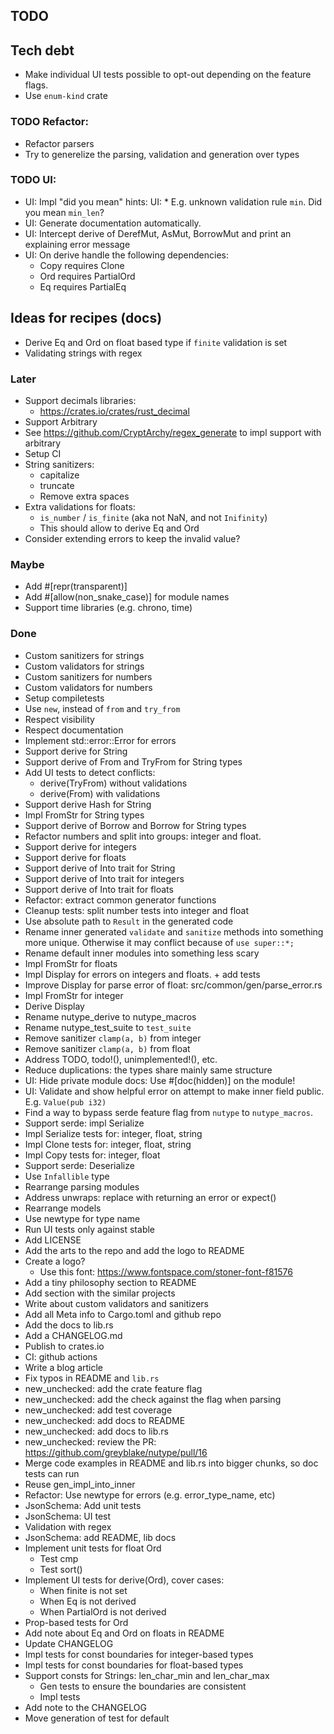 ## TODO

## Tech debt
* Make individual UI tests possible to opt-out depending on the feature flags.
* Use `enum-kind` crate

### TODO Refactor:
* Refactor parsers
* Try to generelize the parsing, validation and generation over types

### TODO UI:
* UI: Impl  "did you mean" hints:
  UI: * E.g. unknown validation rule `min`. Did you mean `min_len`?
* UI: Generate documentation automatically.
* UI: Intercept derive of DerefMut, AsMut, BorrowMut and print an explaining error message
* UI: On derive handle the following dependencies:
  * Copy requires Clone
  * Ord requires PartialOrd
  * Eq requires PartialEq

## Ideas for recipes (docs)
* Derive Eq and Ord on float based type if `finite` validation is set
* Validating strings with regex


### Later
* Support decimals libraries:
  * https://crates.io/crates/rust_decimal
* Support Arbitrary
* See https://github.com/CryptArchy/regex_generate to impl support with arbitrary
* Setup CI
* String sanitizers:
  * capitalize
  * truncate
  * Remove extra spaces
* Extra validations for floats:
  * `is_number` / `is_finite` (aka not NaN, and not `Inifinity`)
  * This should allow to derive Eq and Ord
* Consider extending errors to keep the invalid value?

### Maybe
* Add #[repr(transparent)]
* Add #[allow(non_snake_case)] for module names
* Support time libraries (e.g. chrono, time)


### Done
* Custom sanitizers for strings
* Custom validators for strings
* Custom sanitizers for numbers
* Custom validators for numbers
* Setup compiletests
* Use `new`, instead of `from` and `try_from`
* Respect visibility
* Respect documentation
* Implement std::error::Error for errors
* Support derive for String
* Support derive of From and TryFrom for String types
* Add UI tests to detect conflicts:
  * derive(TryFrom) without validations
  * derive(From) with validations
* Support derive Hash for String
* Impl FromStr for String types
* Support derive of Borrow<str> and Borrow<String> for String types
* Refactor numbers and split into groups: integer and float.
* Support derive for integers
* Support derive for floats
* Support derive of Into trait for String
* Support derive of Into trait for integers
* Support derive of Into trait for floats
* Refactor: extract common generator functions
* Cleanup tests: split number tests into integer and float
* Use absolute path to `Result` in the generated code
* Rename inner generated `validate` and `sanitize` methods into something more unique. Otherwise it may conflict because of `use super::*;`
* Rename default inner modules into something less scary
* Impl FromStr for floats
* Impl Display for errors on integers and floats. + add tests
* Improve Display for parse error of float: src/common/gen/parse_error.rs
* Impl FromStr for integer
* Derive Display
* Rename nutype_derive to nutype_macros
* Rename nutype_test_suite to `test_suite`
* Remove sanitizer `clamp(a, b)` from integer
* Remove sanitizer `clamp(a, b)` from float
* Address TODO, todo!(), unimplemented!(), etc.
* Reduce duplications: the types share mainly same structure
* UI: Hide private module docs: Use #[doc(hidden)] on the module!
* UI: Validate and show helpful error on attempt to make inner field public. E.g. `Value(pub i32)`
* Find a way to bypass serde feature flag from `nutype` to `nutype_macros`.
* Support serde: impl Serialize
* Impl Serialize tests for: integer, float, string
* Impl Clone tests for: integer, float, string
* Impl Copy tests for: integer, float
* Support serde: Deserialize
* Use `Infallible` type
* Rearrange parsing modules
* Address unwraps: replace with returning an error or expect()
* Rearrange models
* Use newtype for type name
* Run UI tests only against stable
* Add LICENSE
* Add the arts to the repo and add the logo to README
* Create a logo?
  * Use this font: https://www.fontspace.com/stoner-font-f81576
* Add a tiny philosophy section to README
* Add section with the similar projects
* Write about custom validators and sanitizers
* Add all Meta info to Cargo.toml and github repo
* Add the docs to lib.rs
* Add a CHANGELOG.md
* Publish to crates.io
* CI: github actions
* Write a blog article
* Fix typos in README and `lib.rs`
* new_unchecked: add the crate feature flag
* new_unchecked: add the check against the flag when parsing
* new_unchecked: add test coverage
* new_unchecked: add docs to README
* new_unchecked: add docs to lib.rs
* new_unchecked: review the PR: https://github.com/greyblake/nutype/pull/16
* Merge code examples in README and lib.rs into bigger chunks, so doc tests can run
* Reuse gen_impl_into_inner
* Refactor: Use newtype for errors (e.g. error_type_name, etc)
* JsonSchema: Add unit tests
* JsonSchema: UI test
* Validation with regex
* JsonSchema: add README, lib docs
* Implement unit tests for float Ord
  * Test cmp
  * Test sort()
* Implement UI tests for derive(Ord), cover cases:
  * When finite is not set
  * When Eq is not derived
  * When PartialOrd is not derived
* Prop-based tests for Ord
* Add note about Eq and Ord on floats in README
* Update CHANGELOG
* Impl tests for const boundaries for integer-based types
* Impl tests for const boundaries for float-based types
* Support consts for Strings: len_char_min and len_char_max
  * Gen tests to ensure the boundaries are consistent
  * Impl tests
* Add note to the CHANGELOG
* Move generation of test for default

